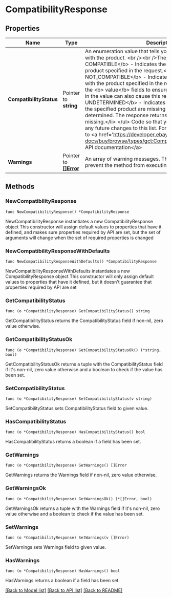 # CompatibilityResponse

## Properties

Name | Type | Description | Notes
------------ | ------------- | ------------- | -------------
**CompatibilityStatus** | Pointer to **string** | An enumeration value that tells you if the item is compatible with the product. &lt;br /&gt;&lt;br /&gt;The values are: &lt;ul&gt;   &lt;li&gt;   &lt;b&gt; COMPATIBLE&lt;/b&gt; - Indicates the item is compatible with the product specified in the request.&lt;/li&gt;   &lt;li&gt;   &lt;b&gt; NOT_COMPATIBLE&lt;/b&gt; - Indicates the item is not compatible with the product specified in the request. Be sure to check all the &lt;b&gt; value&lt;/b&gt; fields to ensure they are correct as errors in the value can also cause this response.&lt;/li&gt;   &lt;li&gt; &lt;b&gt; UNDETERMINED&lt;/b&gt; - Indicates one or more attributes for the specified product are missing so compatibility cannot be determined.  The response returns the attributes that are missing.&lt;/li&gt;  &lt;/ul&gt;  Code so that your app gracefully handles any future changes to this list. For implementation help, refer to &lt;a href&#x3D;&#39;https://developer.ebay.com/api-docs/buy/browse/types/gct:CompatibilityStatus&#39;&gt;eBay API documentation&lt;/a&gt; | [optional] 
**Warnings** | Pointer to [**[]Error**](Error.md) | An array of warning messages. These types of errors do not prevent the method from executing but should be checked. | [optional] 

## Methods

### NewCompatibilityResponse

`func NewCompatibilityResponse() *CompatibilityResponse`

NewCompatibilityResponse instantiates a new CompatibilityResponse object
This constructor will assign default values to properties that have it defined,
and makes sure properties required by API are set, but the set of arguments
will change when the set of required properties is changed

### NewCompatibilityResponseWithDefaults

`func NewCompatibilityResponseWithDefaults() *CompatibilityResponse`

NewCompatibilityResponseWithDefaults instantiates a new CompatibilityResponse object
This constructor will only assign default values to properties that have it defined,
but it doesn't guarantee that properties required by API are set

### GetCompatibilityStatus

`func (o *CompatibilityResponse) GetCompatibilityStatus() string`

GetCompatibilityStatus returns the CompatibilityStatus field if non-nil, zero value otherwise.

### GetCompatibilityStatusOk

`func (o *CompatibilityResponse) GetCompatibilityStatusOk() (*string, bool)`

GetCompatibilityStatusOk returns a tuple with the CompatibilityStatus field if it's non-nil, zero value otherwise
and a boolean to check if the value has been set.

### SetCompatibilityStatus

`func (o *CompatibilityResponse) SetCompatibilityStatus(v string)`

SetCompatibilityStatus sets CompatibilityStatus field to given value.

### HasCompatibilityStatus

`func (o *CompatibilityResponse) HasCompatibilityStatus() bool`

HasCompatibilityStatus returns a boolean if a field has been set.

### GetWarnings

`func (o *CompatibilityResponse) GetWarnings() []Error`

GetWarnings returns the Warnings field if non-nil, zero value otherwise.

### GetWarningsOk

`func (o *CompatibilityResponse) GetWarningsOk() (*[]Error, bool)`

GetWarningsOk returns a tuple with the Warnings field if it's non-nil, zero value otherwise
and a boolean to check if the value has been set.

### SetWarnings

`func (o *CompatibilityResponse) SetWarnings(v []Error)`

SetWarnings sets Warnings field to given value.

### HasWarnings

`func (o *CompatibilityResponse) HasWarnings() bool`

HasWarnings returns a boolean if a field has been set.


[[Back to Model list]](../README.md#documentation-for-models) [[Back to API list]](../README.md#documentation-for-api-endpoints) [[Back to README]](../README.md)


